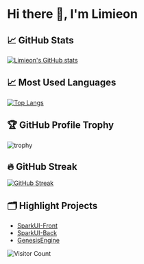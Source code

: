 # Hi there 👋, I'm Limieon

## 📈 GitHub Stats
[![Limieon's GitHub stats](https://github-readme-stats.vercel.app/api?username=limieon&count_private=true&show_icons=true&theme=tokyonight)](https://github.com/Limieon/github-readme-stats)

## 📈 Most Used Languages
[![Top Langs](https://github-readme-stats.vercel.app/api/top-langs/?username=limieon&theme=tokyonight&layout=compact)](https://github.com/anuraghazra/github-readme-stats)

## 🏆 GitHub Profile Trophy
![trophy](https://github-profile-trophy.vercel.app/?username=Limieon&theme=onedark)

## 🔥 GitHub Streak
[![GitHub Streak](https://github-readme-streak-stats.herokuapp.com?user=Limieon&theme=synthwave&border_radius=5&date_format=n%2Fj%5B%2FY%5D)](https://git.io/streak-stats)

## 🗂️ Highlight Projects

- [SparkUI-Front](https://github.com/Limieon/SparkUI-Front)
- [SparkUI-Back](https://github.com/Limieon/SparkUI-Back)
- [GenesisEngine](https://github.com/Limieon/GenesisEngine)

![Visitor Count](https://profile-counter.glitch.me/Limieon/count.svg)
